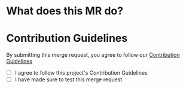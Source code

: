 <!-- Thanks for taking the time to make Cafemis better!  -->

# **What does this MR do?**
<!-- Please give us a brief description of what this PR does. -->

# **Contribution Guidelines**
By submitting this merge request, you agree to follow our [Contribution Guidelines](https://github.com/rafucuk/cafemis/-/blob/develop/CONTRIBUTING.md)
- [ ] I agree to follow this project's Contribution Guidelines
- [ ] I have made sure to test this merge request

<!-- Uncomment if your merge request has multiple authors -->
<!-- Co-authored-by: Name <email@email.com> -->
